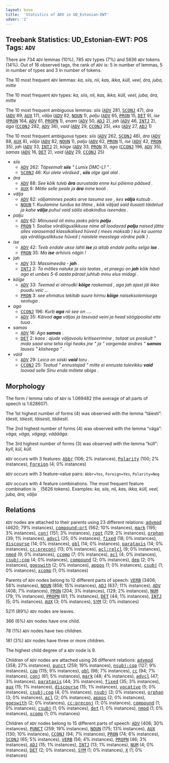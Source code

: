 ```yaml
---
layout: base
title:  'Statistics of ADV in UD_Estonian-EWT'
udver: '2'
---
```


## Treebank Statistics: UD_Estonian-EWT: POS Tags: `ADV`

There are 734 `ADV` lemmas (10%), 785 `ADV` types (7%) and 5836 `ADV` tokens (14%).
Out of 16 observed tags, the rank of `ADV` is: 5 in number of lemmas, 5 in number of types and 3 in number of tokens.

The 10 most frequent `ADV` lemmas: <em>ka, siis, nii, kas, ikka, küll, veel, ära, juba, mitte</em>

The 10 most frequent `ADV` types:  <em>ka, siis, nii, kas, ikka, küll, veel, juba, ära, mitte</em>

The 10 most frequent ambiguous lemmas: <em>siis</em> (<tt><a href="et_ewt-pos-ADV.html">ADV</a></tt> 281, <tt><a href="et_ewt-pos-SCONJ.html">SCONJ</a></tt> 47), <em>ära</em> (<tt><a href="et_ewt-pos-ADV.html">ADV</a></tt> 89, <tt><a href="et_ewt-pos-AUX.html">AUX</a></tt> 17), <em>välja</em> (<tt><a href="et_ewt-pos-ADV.html">ADV</a></tt> 82, <tt><a href="et_ewt-pos-NOUN.html">NOUN</a></tt> 1), <em>palju</em> (<tt><a href="et_ewt-pos-ADV.html">ADV</a></tt> 65, <tt><a href="et_ewt-pos-PRON.html">PRON</a></tt> 15, <tt><a href="et_ewt-pos-DET.html">DET</a></tt> 9), <em>ise</em> (<tt><a href="et_ewt-pos-PRON.html">PRON</a></tt> 164, <tt><a href="et_ewt-pos-ADV.html">ADV</a></tt> 61, <tt><a href="et_ewt-pos-PROPN.html">PROPN</a></tt> 1), <em>enam</em> (<tt><a href="et_ewt-pos-ADV.html">ADV</a></tt> 50, <tt><a href="et_ewt-pos-ADJ.html">ADJ</a></tt> 2), <em>jah</em> (<tt><a href="et_ewt-pos-ADV.html">ADV</a></tt> 46, <tt><a href="et_ewt-pos-INTJ.html">INTJ</a></tt> 2), <em>aga</em> (<tt><a href="et_ewt-pos-CCONJ.html">CCONJ</a></tt> 282, <tt><a href="et_ewt-pos-ADV.html">ADV</a></tt> 36), <em>vaid</em> (<tt><a href="et_ewt-pos-ADV.html">ADV</a></tt> 29, <tt><a href="et_ewt-pos-CCONJ.html">CCONJ</a></tt> 25), <em>eks</em> (<tt><a href="et_ewt-pos-ADV.html">ADV</a></tt> 27, <tt><a href="et_ewt-pos-ADJ.html">ADJ</a></tt> 1)

The 10 most frequent ambiguous types:  <em>siis</em> (<tt><a href="et_ewt-pos-ADV.html">ADV</a></tt> 262, <tt><a href="et_ewt-pos-SCONJ.html">SCONJ</a></tt> 46), <em>ära</em> (<tt><a href="et_ewt-pos-ADV.html">ADV</a></tt> 88, <tt><a href="et_ewt-pos-AUX.html">AUX</a></tt> 8), <em>välja</em> (<tt><a href="et_ewt-pos-ADV.html">ADV</a></tt> 82, <tt><a href="et_ewt-pos-NOUN.html">NOUN</a></tt> 1), <em>palju</em> (<tt><a href="et_ewt-pos-ADV.html">ADV</a></tt> 62, <tt><a href="et_ewt-pos-PRON.html">PRON</a></tt> 1), <em>ise</em> (<tt><a href="et_ewt-pos-ADV.html">ADV</a></tt> 42, <tt><a href="et_ewt-pos-PRON.html">PRON</a></tt> 35), <em>jah</em> (<tt><a href="et_ewt-pos-ADV.html">ADV</a></tt> 33, <tt><a href="et_ewt-pos-INTJ.html">INTJ</a></tt> 2), <em>kõige</em> (<tt><a href="et_ewt-pos-ADV.html">ADV</a></tt> 33, <tt><a href="et_ewt-pos-PRON.html">PRON</a></tt> 3), <em>aga</em> (<tt><a href="et_ewt-pos-CCONJ.html">CCONJ</a></tt> 196, <tt><a href="et_ewt-pos-ADV.html">ADV</a></tt> 35), <em>samas</em> (<tt><a href="et_ewt-pos-ADV.html">ADV</a></tt> 16, <tt><a href="et_ewt-pos-DET.html">DET</a></tt> 2), <em>vaid</em> (<tt><a href="et_ewt-pos-ADV.html">ADV</a></tt> 29, <tt><a href="et_ewt-pos-CCONJ.html">CCONJ</a></tt> 25)


* <em>siis</em>
  * <tt><a href="et_ewt-pos-ADV.html">ADV</a></tt> 262: <em>Täpsemalt <b>siis</b> " Lumix DMC-L1 " .</em>
  * <tt><a href="et_ewt-pos-SCONJ.html">SCONJ</a></tt> 46: <em>Kui olete võrdsed , <b>siis</b> olge igal alal .</em>
* <em>ära</em>
  * <tt><a href="et_ewt-pos-ADV.html">ADV</a></tt> 88: <em>See kôik tuleb <b>ära</b> aurustada enne kui pôlema pääsed .</em>
  * <tt><a href="et_ewt-pos-AUX.html">AUX</a></tt> 8: <em>Mõtle selle peale ja <b>ära</b> mine kooli .</em>
* <em>välja</em>
  * <tt><a href="et_ewt-pos-ADV.html">ADV</a></tt> 82: <em>väljaminnes peaks arve tasuma see , kes <b>välja</b> kutsub .</em>
  * <tt><a href="et_ewt-pos-NOUN.html">NOUN</a></tt> 1: <em>Kuulamine tundus ka lihtne , kõik väljad said ilusasti täidetud ja kahe <b>välja</b> puhul vaid säilis ebakindlus iseendas .</em>
* <em>palju</em>
  * <tt><a href="et_ewt-pos-ADV.html">ADV</a></tt> 62: <em>Miinuseid oli minu jaoks päris <b>palju</b> .</em>
  * <tt><a href="et_ewt-pos-PRON.html">PRON</a></tt> 1: <em>Soolise võrdõiguslikkuse nime all loodavad <b>palju</b> naised jätta alles varasemad klassikalised hüved ( mees maksab ) kui ka uuema aja võrdõiguslikkuse hüved ( naistele meestega võrdne palk ) .</em>
* <em>ise</em>
  * <tt><a href="et_ewt-pos-ADV.html">ADV</a></tt> 42: <em>Teeb endale ukse lahti <b>ise</b> ja aitab endale palitu selga <b>ise</b> .</em>
  * <tt><a href="et_ewt-pos-PRON.html">PRON</a></tt> 35: <em>Ma <b>ise</b> arhiivis nägin !</em>
* <em>jah</em>
  * <tt><a href="et_ewt-pos-ADV.html">ADV</a></tt> 33: <em>Massimeedia - <b>jah</b> .</em>
  * <tt><a href="et_ewt-pos-INTJ.html">INTJ</a></tt> 2: <em>Ta mõtles natuke ja siis teatas , et praegu on <b>jah</b> kõik hästi aga et umbes 5-6 aasta pärast juhtub minu elus midagi .</em>
* <em>kõige</em>
  * <tt><a href="et_ewt-pos-ADV.html">ADV</a></tt> 33: <em>Teemad ei olrnudki <b>kõige</b> raskemad , aga jah ajast jäi ikka puudu veic ...</em>
  * <tt><a href="et_ewt-pos-PRON.html">PRON</a></tt> 3: <em>see ehmatus tekitab suure hirmu <b>kõige</b> naiseksolemisega seotuga .</em>
* <em>aga</em>
  * <tt><a href="et_ewt-pos-CCONJ.html">CCONJ</a></tt> 196: <em>Kurb <b>aga</b> nii see on ....</em>
  * <tt><a href="et_ewt-pos-ADV.html">ADV</a></tt> 35: <em>Käivad <b>aga</b> väljas ja lasevad veini ja head söögipoolist ette tuua .</em>
* <em>samas</em>
  * <tt><a href="et_ewt-pos-ADV.html">ADV</a></tt> 16: <em>Aga <b>samas</b> .</em>
  * <tt><a href="et_ewt-pos-DET.html">DET</a></tt> 2: <em>kaos : ajude väljavoolu kritiseerimine , tsitaat us preskult " mida saad sina teha riigi heaks jne " ja " vargemäe andres " <b>samas</b> lauses " klisheega " .</em>
* <em>vaid</em>
  * <tt><a href="et_ewt-pos-ADV.html">ADV</a></tt> 29: <em>Leica on siiski <b>vaid</b> toru .</em>
  * <tt><a href="et_ewt-pos-CCONJ.html">CCONJ</a></tt> 25: <em>Teatud " ennustajad " mitte ei ennusta tulevikku <b>vaid</b> loovad selle Sinu enda mõtete abiga .</em>

## Morphology

The form / lemma ratio of `ADV` is 1.069482 (the average of all parts of speech is 1.628607).

The 1st highest number of forms (4) was observed with the lemma “täiesti”: <em>täesti, täiesti, täisesti, tääiesti</em>.

The 2nd highest number of forms (4) was observed with the lemma “väga”: <em>vàga, väga, vägagi, vääääga</em>.

The 3rd highest number of forms (3) was observed with the lemma “küll”: <em>kyll, kül, küll</em>.

`ADV` occurs with 3 features: <tt><a href="et_ewt-feat-Abbr.html">Abbr</a></tt> (106; 2% instances), <tt><a href="et_ewt-feat-Polarity.html">Polarity</a></tt> (100; 2% instances), <tt><a href="et_ewt-feat-Foreign.html">Foreign</a></tt> (4; 0% instances)

`ADV` occurs with 3 feature-value pairs: `Abbr=Yes`, `Foreign=Yes`, `Polarity=Neg`

`ADV` occurs with 4 feature combinations.
The most frequent feature combination is `_` (5626 tokens).
Examples: <em>ka, siis, nii, kas, ikka, küll, veel, juba, ära, välja</em>


## Relations

`ADV` nodes are attached to their parents using 23 different relations: <tt><a href="et_ewt-dep-advmod.html">advmod</a></tt> (4620; 79% instances), <tt><a href="et_ewt-dep-compound-prt.html">compound:prt</a></tt> (562; 10% instances), <tt><a href="et_ewt-dep-mark.html">mark</a></tt> (195; 3% instances), <tt><a href="et_ewt-dep-conj.html">conj</a></tt> (151; 3% instances), <tt><a href="et_ewt-dep-root.html">root</a></tt> (129; 2% instances), <tt><a href="et_ewt-dep-orphan.html">orphan</a></tt> (39; 1% instances), <tt><a href="et_ewt-dep-advcl.html">advcl</a></tt> (25; 0% instances), <tt><a href="et_ewt-dep-fixed.html">fixed</a></tt> (18; 0% instances), <tt><a href="et_ewt-dep-discourse.html">discourse</a></tt> (14; 0% instances), <tt><a href="et_ewt-dep-obl.html">obl</a></tt> (14; 0% instances), <tt><a href="et_ewt-dep-parataxis.html">parataxis</a></tt> (14; 0% instances), <tt><a href="et_ewt-dep-cc-preconj.html">cc:preconj</a></tt> (13; 0% instances), <tt><a href="et_ewt-dep-acl-relcl.html">acl:relcl</a></tt> (9; 0% instances), <tt><a href="et_ewt-dep-nmod.html">nmod</a></tt> (9; 0% instances), <tt><a href="et_ewt-dep-ccomp.html">ccomp</a></tt> (7; 0% instances), <tt><a href="et_ewt-dep-acl.html">acl</a></tt> (4; 0% instances), <tt><a href="et_ewt-dep-csubj-cop.html">csubj:cop</a></tt> (4; 0% instances), <tt><a href="et_ewt-dep-compound.html">compound</a></tt> (2; 0% instances), <tt><a href="et_ewt-dep-dep.html">dep</a></tt> (2; 0% instances), <tt><a href="et_ewt-dep-goeswith.html">goeswith</a></tt> (2; 0% instances), <tt><a href="et_ewt-dep-appos.html">appos</a></tt> (1; 0% instances), <tt><a href="et_ewt-dep-csubj.html">csubj</a></tt> (1; 0% instances), <tt><a href="et_ewt-dep-xcomp.html">xcomp</a></tt> (1; 0% instances)

Parents of `ADV` nodes belong to 12 different parts of speech: <tt><a href="et_ewt-pos-VERB.html">VERB</a></tt> (3406; 58% instances), <tt><a href="et_ewt-pos-NOUN.html">NOUN</a></tt> (858; 15% instances), <tt><a href="et_ewt-pos-ADJ.html">ADJ</a></tt> (637; 11% instances), <tt><a href="et_ewt-pos-ADV.html">ADV</a></tt> (408; 7% instances), <tt><a href="et_ewt-pos-PRON.html">PRON</a></tt> (204; 3% instances),  (129; 2% instances), <tt><a href="et_ewt-pos-NUM.html">NUM</a></tt> (79; 1% instances), <tt><a href="et_ewt-pos-PROPN.html">PROPN</a></tt> (61; 1% instances), <tt><a href="et_ewt-pos-DET.html">DET</a></tt> (44; 1% instances), <tt><a href="et_ewt-pos-INTJ.html">INTJ</a></tt> (5; 0% instances), <tt><a href="et_ewt-pos-AUX.html">AUX</a></tt> (3; 0% instances), <tt><a href="et_ewt-pos-SYM.html">SYM</a></tt> (2; 0% instances)

5211 (89%) `ADV` nodes are leaves.

366 (6%) `ADV` nodes have one child.

78 (1%) `ADV` nodes have two children.

181 (3%) `ADV` nodes have three or more children.

The highest child degree of a `ADV` node is 9.

Children of `ADV` nodes are attached using 26 different relations: <tt><a href="et_ewt-dep-advmod.html">advmod</a></tt> (358; 27% instances), <tt><a href="et_ewt-dep-punct.html">punct</a></tt> (259; 19% instances), <tt><a href="et_ewt-dep-nsubj-cop.html">nsubj:cop</a></tt> (127; 9% instances), <tt><a href="et_ewt-dep-cop.html">cop</a></tt> (115; 9% instances), <tt><a href="et_ewt-dep-obl.html">obl</a></tt> (98; 7% instances), <tt><a href="et_ewt-dep-cc.html">cc</a></tt> (94; 7% instances), <tt><a href="et_ewt-dep-conj.html">conj</a></tt> (61; 5% instances), <tt><a href="et_ewt-dep-mark.html">mark</a></tt> (48; 4% instances), <tt><a href="et_ewt-dep-advcl.html">advcl</a></tt> (47; 3% instances), <tt><a href="et_ewt-dep-parataxis.html">parataxis</a></tt> (44; 3% instances), <tt><a href="et_ewt-dep-fixed.html">fixed</a></tt> (35; 3% instances), <tt><a href="et_ewt-dep-aux.html">aux</a></tt> (15; 1% instances), <tt><a href="et_ewt-dep-discourse.html">discourse</a></tt> (15; 1% instances), <tt><a href="et_ewt-dep-vocative.html">vocative</a></tt> (5; 0% instances), <tt><a href="et_ewt-dep-csubj-cop.html">csubj:cop</a></tt> (4; 0% instances), <tt><a href="et_ewt-dep-nsubj.html">nsubj</a></tt> (3; 0% instances), <tt><a href="et_ewt-dep-orphan.html">orphan</a></tt> (3; 0% instances), <tt><a href="et_ewt-dep-acl.html">acl</a></tt> (2; 0% instances), <tt><a href="et_ewt-dep-appos.html">appos</a></tt> (2; 0% instances), <tt><a href="et_ewt-dep-goeswith.html">goeswith</a></tt> (2; 0% instances), <tt><a href="et_ewt-dep-cc-preconj.html">cc:preconj</a></tt> (1; 0% instances), <tt><a href="et_ewt-dep-compound.html">compound</a></tt> (1; 0% instances), <tt><a href="et_ewt-dep-csubj.html">csubj</a></tt> (1; 0% instances), <tt><a href="et_ewt-dep-det.html">det</a></tt> (1; 0% instances), <tt><a href="et_ewt-dep-nmod.html">nmod</a></tt> (1; 0% instances), <tt><a href="et_ewt-dep-xcomp.html">xcomp</a></tt> (1; 0% instances)

Children of `ADV` nodes belong to 15 different parts of speech: <tt><a href="et_ewt-pos-ADV.html">ADV</a></tt> (408; 30% instances), <tt><a href="et_ewt-pos-PUNCT.html">PUNCT</a></tt> (259; 19% instances), <tt><a href="et_ewt-pos-NOUN.html">NOUN</a></tt> (175; 13% instances), <tt><a href="et_ewt-pos-AUX.html">AUX</a></tt> (130; 10% instances), <tt><a href="et_ewt-pos-CCONJ.html">CCONJ</a></tt> (94; 7% instances), <tt><a href="et_ewt-pos-PRON.html">PRON</a></tt> (74; 6% instances), <tt><a href="et_ewt-pos-SCONJ.html">SCONJ</a></tt> (65; 5% instances), <tt><a href="et_ewt-pos-VERB.html">VERB</a></tt> (56; 4% instances), <tt><a href="et_ewt-pos-PROPN.html">PROPN</a></tt> (46; 3% instances), <tt><a href="et_ewt-pos-ADJ.html">ADJ</a></tt> (15; 1% instances), <tt><a href="et_ewt-pos-INTJ.html">INTJ</a></tt> (13; 1% instances), <tt><a href="et_ewt-pos-NUM.html">NUM</a></tt> (4; 0% instances), <tt><a href="et_ewt-pos-DET.html">DET</a></tt> (2; 0% instances), <tt><a href="et_ewt-pos-SYM.html">SYM</a></tt> (1; 0% instances), <tt><a href="et_ewt-pos-X.html">X</a></tt> (1; 0% instances)

